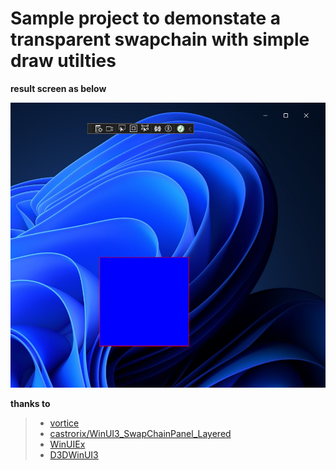 # Sample project to demonstate a transparent swapchain with simple draw utilties

**result screen as below**

![result](./screenshots/result.png)

**thanks to**
>* [vortice](https://github.com/amerkoleci/Vortice.Windows)
>* [castrorix/WinUI3_SwapChainPanel_Layered](https://github.com/castorix/WinUI3_SwapChainPanel_Layered)
>* [WinUIEx](https://github.com/dotMorten/WinUIEx)
>* [D3DWinUI3](https://github.com/Ianuarius/D3DWinUI3)
